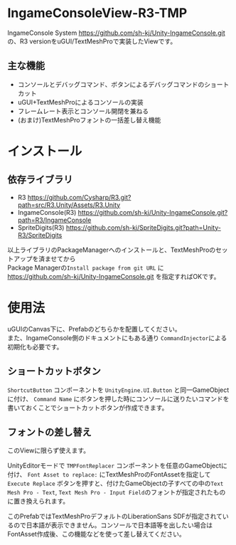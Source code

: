 # IngameConsoleView-R3-TMP

IngameConsole System https://github.com/sh-kj/Unity-IngameConsole.git  
の、R3 versionをuGUI/TextMeshProで実装したViewです。

## 主な機能

- コンソールとデバッグコマンド、ボタンによるデバッグコマンドのショートカット
- uGUI+TextMeshProによるコンソールの実装
- フレームレート表示とコンソール開閉を兼ねる
- (おまけ)TextMeshProフォントの一括差し替え機能


# インストール

## 依存ライブラリ

- R3 https://github.com/Cysharp/R3.git?path=src/R3.Unity/Assets/R3.Unity
- IngameConsole(R3) https://github.com/sh-kj/Unity-IngameConsole.git?path=R3/IngameConsole
- SpriteDigits(R3) https://github.com/sh-kj/SpriteDigits.git?path=Unity-R3/SpriteDigits

以上ライブラリのPackageManagerへのインストールと、TextMeshProのセットアップを済ませてから  
Package Managerの`Install package from git URL` に https://github.com/sh-kj/Unity-IngameConsole.git を指定すればOKです。

# 使用法 

uGUIのCanvas下に、Prefabのどちらかを配置してください。  
また、IngameConsole側のドキュメントにもある通り `CommandInjector`による初期化も必要です。

## ショートカットボタン

`ShortcutButton` コンポーネントを `UnityEngine.UI.Button` と同一GameObjectに付け、
`Command Name` にボタンを押した時にコンソールに送りたいコマンドを書いておくことでショートカットボタンが作成できます。

## フォントの差し替え

このViewに限らず使えます。  

UnityEditorモードで `TMPFontReplacer` コンポーネントを任意のGameObjectに付け、
`Font Asset to replace:` にTextMeshProのFontAssetを指定して `Execute Replace` ボタンを押すと、付けたGameObjectの子すべての中の`Text Mesh Pro - Text`, `Text Mesh Pro - Input Field`のフォントが指定されたものに置き換えられます。

このPrefabではTextMeshProデフォルトのLiberationSans SDFが指定されているので日本語が表示できません。コンソールで日本語等を出したい場合はFontAsset作成後、この機能などを使って差し替えてください。